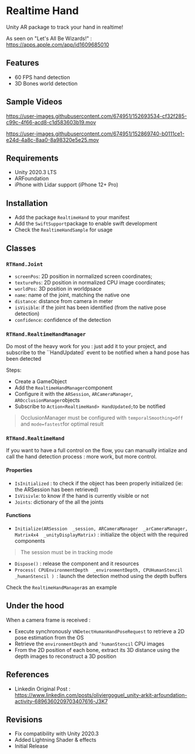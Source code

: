 # Realtime Hand

Unity AR package to track your hand in realtime!

As seen on "Let's All Be Wizards!" : https://apps.apple.com/app/id1609685010

## Features
* 60 FPS hand detection
* 3D Bones world detection

## Sample Videos

https://user-images.githubusercontent.com/674951/152693534-cf32f285-c99c-4f66-acd8-c1d583603b19.mov

https://user-images.githubusercontent.com/674951/152869740-b0111ce1-e24d-4a8c-8aa0-8a98320e5e25.mov 


## Requirements
* Unity 2020.3 LTS 
* ARFoundation
* iPhone with Lidar support (iPhone 12+ Pro)

## Installation
* Add the package `RealtimeHand` to your manifest
* Add the `SwiftSupport`package to enable swift development
* Check the `RealtimeHandSample` for usage

## Classes

### `RTHand.Joint`
* `screenPos`: 2D position in normalized screen coordinates;
* `texturePos`: 2D position in normalized CPU image coordinates;
* `worldPos`: 3D position in worldpsace
*  `name`: name of the joint, matching the native one
* `distance`: distance from camera in meter
* `isVisible`: if the joint has been identified (from the native pose detection)
* `confidence`: confidence of the detection

### `RTHand.RealtimeHandManager`
Do most of the heavy work for you : just add it to your project, and subscribe to the ``HandUpdated` event to be notified when a hand pose has been detected

Steps:
* Create a GameObject
* Add the `RealtimeHandManager`component
* Configure it with the `ARSession`, `ARCameraManager`, `AROcclusionManager`objects
* Subscribe to  `Action<RealtimeHand> HandUpdated;`to be notified

>  OcclusionManager must be configured with `temporalSmoothing=Off` and
> `mode=fastest`for optimal result


### `RTHand.RealtimeHand`
If you want to have a full control on the flow, you can manually intialize and call the hand detection process : more work, but more control. 

#### Properties
* `IsInitialized` : to check if the object has been properly initialized (ie: the ARSession has been retrieved)
* `IsVisivle`: to know if the hand is currently visible or not
* `Joints`: dictionary of the all the joints 

#### Functions
* `Initialize(ARSession  _session, ARCameraManager  _arCameraManager, Matrix4x4  _unityDisplayMatrix)` :  initialize the object with the required components
>  The session must be in tracking mode 
*  `Dispose()` :  release the component and it resources
*  `Process( CPUEnvironmentDepth  _environmentDepth, CPUHumanStencil  _humanStencil ) `: launch the detection method using the depth buffers

Check the ``RealtimeHandManager``as an example


## Under the hood
When a camera frame is received :
* Execute synchronously `VNDetectHumanHandPoseRequest` to retrieve a 2D pose estimation from the OS
* Retrieve the `environmentDepth` and `'humanStencil` CPU images 
* From the 2D position of each bone, extract its 3D distance using the depth images to reconstruct a 3D position

## References
* Linkedin Original Post : https://www.linkedin.com/posts/oliviergoguel_unity-arkit-arfoundation-activity-6896360209703407616-J3K7


## Revisions
* Fix compatibility with Unity 2020.3
* Added Lightning Shader & effects
* Initial Release
